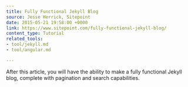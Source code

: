 ```yaml
---
title: Fully Functional Jekyll Blog
source: Jesse Herrick, Sitepoint
date: 2015-05-21 19:58:00 +0000
link: https://www.sitepoint.com/fully-functional-jekyll-blog/
content_type: Tutorial
related_tools:
- tool/jekyll.md
- tool/angular.md

---
```

After this article, you will have the ability to make a fully functional Jekyll blog, complete with pagination and search capabilities.
